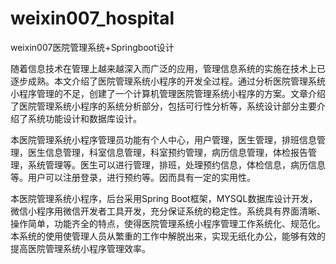 # weixin007_hospital
weixin007医院管理系统+Springboot设计

  随着信息技术在管理上越来越深入而广泛的应用，管理信息系统的实施在技术上已逐步成熟。本文介绍了医院管理系统小程序的开发全过程。通过分析医院管理系统小程序管理的不足，创建了一个计算机管理医院管理系统小程序的方案。文章介绍了医院管理系统小程序的系统分析部分，包括可行性分析等，系统设计部分主要介绍了系统功能设计和数据库设计。

  本医院管理系统小程序管理员功能有个人中心，用户管理，医生管理，排班信息管理，医生信息管理，科室信息管理，科室预约管理，病历信息管理，体检报告管理，系统管理等。医生可以进行管理，排班，处理预约信息，体检信息，病历信息等。用户可以注册登录，进行预约等。因而具有一定的实用性。

  本医院管理系统小程序，后台采用Spring Boot框架，MYSQL数据库设计开发，微信小程序用微信开发者工具开发，充分保证系统的稳定性。系统具有界面清晰、操作简单，功能齐全的特点，使得医院管理系统小程序管理工作系统化、规范化。本系统的使用使管理人员从繁重的工作中解脱出来，实现无纸化办公，能够有效的提高医院管理系统小程序管理效率。
